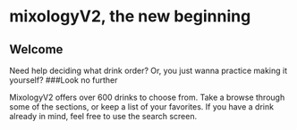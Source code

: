 # mixologyV2, the new beginning

## Welcome

Need help deciding what drink order? Or, you just wanna practice making it yourself? 
###Look no further

MixologyV2 offers over 600 drinks to choose from. Take a browse through some of the sections, or keep a list of your favorites.
If you have a drink already in mind, feel free to use the search screen.

